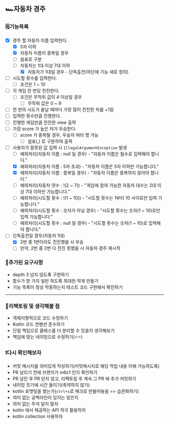 ## 🏎️자동차 경주 

### 🗒️기능목록

- [X] 경주 할 자동차 이름 입력한다.
  - [X] 5자 이하
  - [X] 자동차 이름이 중복일 경우
  - [ ] 쉼표로 구분
  - [ ] 자동차는 1대 이상 7대 이하
    - [X] 자동차가 1대일 경우 - 단독출전(하단에 기능 새로 정의)
- [ ] 시도할 횟수를 입력한다.
  - [ ] 조건은 1 ~ 10
- [ ] 각 게임 한 번당 전진한다.
  - [ ] 조건은 무작위 값이 4 이상일 경우
    - [ ] 무작위 값은 0 ~ 9
- [ ] 한 번의 시도가 끝날 때마다 가장 많이 전진한 차를 +1점
- [ ] 입력한 횟수만큼 진행한다.
- [ ] 진행한 게임만큼 전진한 view 출력
- [ ] 가장 score 가 높은 차가 우승한다.
  - [ ] score 가 중복될 경우, 우승자 여러 명 가능
    - [ ] 쉼표(,) 로 구분하여 출력
- [ ] 사용자가 잘못된 값 입력 시 `IllegalArgumentException` 발생
  - [ ] 예외처리(자동차 이름 : null 일 경우) - "자동차 이름은 필수로 입력해야 합니다."
  - [X] 예외처리(자동차 이름 : 5자 초과) - "자동차 이름은 5자 이하만 가능합니다."
  - [X] 예외처리(자동차 이름 : 중복일 경우) - "자동차 이름은 중복하지 않아야 합니다."
  - [ ] 예외처리(자동차 댓수 : !(2 ~ 7)) - "게임에 참여 가능한 자동차 대수는 2대 이상 7대 이하만 가능합니다."
  - [ ] 예외처리(시도할 횟수 : !(1 ~ 10)) - "시도할 횟수는 1부터 10 사이로만 입력 가능합니다."
  - [ ] 예외처리(시도할 횟수 : 숫자가 아닐 경우) - "시도할 횟수는 숫자(1 ~ 10)로만 입력 가능합니다."
  - [ ] 예외처리(시도할 횟수 : null 일 경우) - "시도할 횟수는 숫자(1 ~ 10)로 입력해야 합니다."

- [ ] 단독출전일 경우(자동차 1대)
  - [X] 2번 중 1번이라도 전진했을 시 우승
  - [ ] 만약, 2번 중 2번 다 전진 못했을 시 자동차 경주 재시작

### 📌추가된 요구사항
- depth 3 넘지 않도록 구현하기
- 함수가 한 가지 일만 하도록 최대한 작게 만들기
- 기능 목록이 정상 작동하는지 테스트 코드 구현해서 확인하기

---

### 🤔리팩토링 및 생각해볼 점
- 객체지향적으로 코드 수정하기
- Kotlin 코드 컨벤션 준수하기
- 단일 책임으로 클래스를 더 분리할 수 있을지 생각해보기
- 책임에 맞는 네이밍으로 수정하기(⭐⭐)

### ❗다시 확인해보자
- 커밋 메시지를 의미있게 작성하기(커밋메시지로 해당 작업 내용 이해 가능하도록)
- PR 날리기 전에 브랜치가 m6z1 인지 확인하기
- PR 날린 후 PR 닫지 않고, 리팩토링 후 계속 그 PR 에 추가 커밋하기
- 네이밍 짓기에 시간 들이기(축약하지 않기)
- kotlin 포맷팅을 했는가(`ctrl+s`로 매크로 만들어놓음 >> 습관화하기)
- 의미 없는 공백라인이 있지는 않은지
- 의미 없는 주석 달지 말자
- kotlin 에서 제공하는 API 적극 활용하자
- kotlin collection 사용하자
